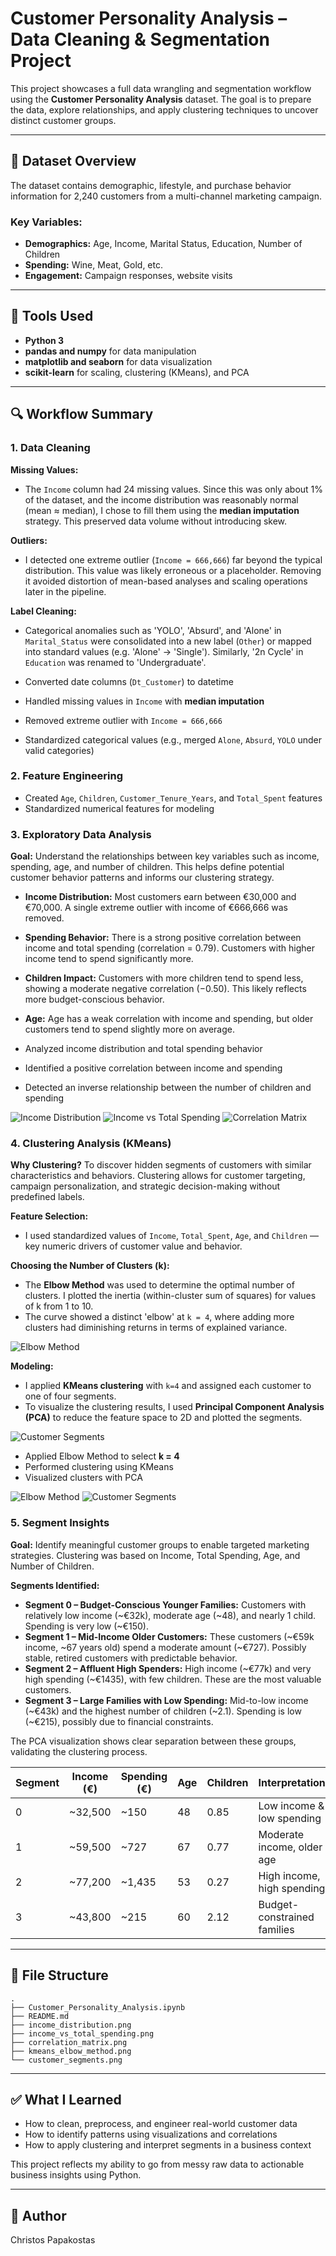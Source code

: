 
# Customer Personality Analysis – Data Cleaning & Segmentation Project

This project showcases a full data wrangling and segmentation workflow using the **Customer Personality Analysis** dataset. The goal is to prepare the data, explore relationships, and apply clustering techniques to uncover distinct customer groups.

---

## 📁 Dataset Overview

The dataset contains demographic, lifestyle, and purchase behavior information for 2,240 customers from a multi-channel marketing campaign.

### Key Variables:
- **Demographics:** Age, Income, Marital Status, Education, Number of Children
- **Spending:** Wine, Meat, Gold, etc.
- **Engagement:** Campaign responses, website visits

---

## 🔧 Tools Used

- **Python 3**
- **pandas and numpy** for data manipulation
- **matplotlib and seaborn** for data visualization
- **scikit-learn** for scaling, clustering (KMeans), and PCA

---

## 🔍 Workflow Summary

### 1. Data Cleaning

**Missing Values:**
- The `Income` column had 24 missing values. Since this was only about 1% of the dataset, and the income distribution was reasonably normal (mean ≈ median), I chose to fill them using the **median imputation** strategy. This preserved data volume without introducing skew.

**Outliers:**
- I detected one extreme outlier (`Income = 666,666`) far beyond the typical distribution. This value was likely erroneous or a placeholder. Removing it avoided distortion of mean-based analyses and scaling operations later in the pipeline.

**Label Cleaning:**
- Categorical anomalies such as 'YOLO', 'Absurd', and 'Alone' in `Marital_Status` were consolidated into a new label (`Other`) or mapped into standard values (e.g. 'Alone' → 'Single'). Similarly, '2n Cycle' in `Education` was renamed to 'Undergraduate'.

- Converted date columns (`Dt_Customer`) to datetime
- Handled missing values in `Income` with **median imputation**
- Removed extreme outlier with `Income = 666,666`
- Standardized categorical values (e.g., merged `Alone`, `Absurd`, `YOLO` under valid categories)

### 2. Feature Engineering

- Created `Age`, `Children`, `Customer_Tenure_Years`, and `Total_Spent` features
- Standardized numerical features for modeling

### 3. Exploratory Data Analysis

**Goal:** Understand the relationships between key variables such as income, spending, age, and number of children. This helps define potential customer behavior patterns and informs our clustering strategy.

- **Income Distribution:** Most customers earn between €30,000 and €70,000. A single extreme outlier with income of €666,666 was removed.
- **Spending Behavior:** There is a strong positive correlation between income and total spending (correlation = 0.79). Customers with higher income tend to spend significantly more.
- **Children Impact:** Customers with more children tend to spend less, showing a moderate negative correlation (−0.50). This likely reflects more budget-conscious behavior.
- **Age:** Age has a weak correlation with income and spending, but older customers tend to spend slightly more on average.


- Analyzed income distribution and total spending behavior
- Identified a positive correlation between income and spending
- Detected an inverse relationship between the number of children and spending

![Income Distribution](images/income_distribution.png)
![Income vs Total Spending](images/income_vs_total_spending.png)
![Correlation Matrix](images/correlation_matrix.png)

### 4. Clustering Analysis (KMeans)

**Why Clustering?**
To discover hidden segments of customers with similar characteristics and behaviors. Clustering allows for customer targeting, campaign personalization, and strategic decision-making without predefined labels.

**Feature Selection:**
- I used standardized values of `Income`, `Total_Spent`, `Age`, and `Children` — key numeric drivers of customer value and behavior.

**Choosing the Number of Clusters (k):**
- The **Elbow Method** was used to determine the optimal number of clusters. I plotted the inertia (within-cluster sum of squares) for values of k from 1 to 10.
- The curve showed a distinct 'elbow' at `k = 4`, where adding more clusters had diminishing returns in terms of explained variance.

![Elbow Method](images/kmeans_elbow_method.png)

**Modeling:**
- I applied **KMeans clustering** with `k=4` and assigned each customer to one of four segments.
- To visualize the clustering results, I used **Principal Component Analysis (PCA)** to reduce the feature space to 2D and plotted the segments.

![Customer Segments](images/customer_segments.png)

- Applied Elbow Method to select **k = 4**
- Performed clustering using KMeans
- Visualized clusters with PCA

![Elbow Method](images/kmeans_elbow_method.png)
![Customer Segments](images/customer_segments.png)

### 5. Segment Insights

**Goal:** Identify meaningful customer groups to enable targeted marketing strategies. Clustering was based on Income, Total Spending, Age, and Number of Children.

**Segments Identified:**
- **Segment 0 – Budget-Conscious Younger Families:** Customers with relatively low income (~€32k), moderate age (~48), and nearly 1 child. Spending is very low (~€150).
- **Segment 1 – Mid-Income Older Customers:** These customers (~€59k income, ~67 years old) spend a moderate amount (~€727). Possibly stable, retired customers with predictable behavior.
- **Segment 2 – Affluent High Spenders:** High income (~€77k) and very high spending (~€1435), with few children. These are the most valuable customers.
- **Segment 3 – Large Families with Low Spending:** Mid-to-low income (~€43k) and the highest number of children (~2.1). Spending is low (~€215), possibly due to financial constraints.

The PCA visualization shows clear separation between these groups, validating the clustering process.

| Segment | Income (€) | Spending (€) | Age | Children | Interpretation |
|---------|------------|---------------|-----|----------|----------------|
| 0       | ~32,500    | ~150          | 48  | 0.85     | Low income & low spending |
| 1       | ~59,500    | ~727          | 67  | 0.77     | Moderate income, older age |
| 2       | ~77,200    | ~1,435        | 53  | 0.27     | High income, high spending |
| 3       | ~43,800    | ~215          | 60  | 2.12     | Budget-constrained families |

---

## 📘 File Structure

```
.
├── Customer_Personality_Analysis.ipynb
├── README.md
├── income_distribution.png
├── income_vs_total_spending.png
├── correlation_matrix.png
├── kmeans_elbow_method.png
└── customer_segments.png
```

---

## ✅ What I Learned

- How to clean, preprocess, and engineer real-world customer data
- How to identify patterns using visualizations and correlations
- How to apply clustering and interpret segments in a business context

This project reflects my ability to go from messy raw data to actionable business insights using Python.

---

## 📎 Author

Christos Papakostas
